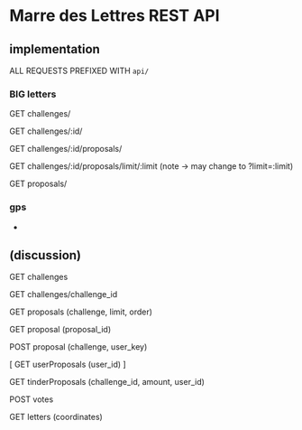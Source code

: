 # Marre des Lettres REST API

## implementation

ALL REQUESTS PREFIXED WITH `api/`

### BIG letters

GET challenges/

GET challenges/:id/

GET challenges/:id/proposals/

GET challenges/:id/proposals/limit/:limit (note -> may change to ?limit=:limit)

GET proposals/

### gps

-

## (discussion)

GET challenges

GET challenges/challenge_id

GET proposals (challenge, limit, order)

GET proposal (proposal_id)

POST proposal (challenge, user_key)

[ GET userProposals (user_id) ]

GET tinderProposals (challenge_id, amount, user_id)

POST votes



GET letters (coordinates)
